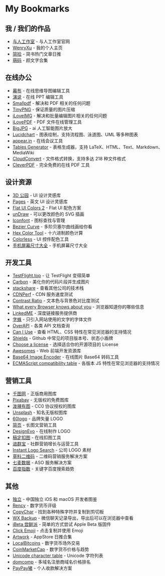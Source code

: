 # My Bookmarks

## 我 / 我们的作品

- [与人工作室](http://yuren.io/) - 与人工作室官网
- [WenryXu](http://www.wenryxu.com/) - 我的个人主页
- [简拾](http://www.jiantop.com/) - 简书热门文章日推
- [萌码](http://mengma.moe/) - 颜文字合集

## 在线办公

- [幕布](https://mubu.com/) - 在线思维导图编辑工具
- [演说](https://yanshuo.io/) - 在线 PPT 编辑工具
- [Smallpdf](https://smallpdf.com/cn) - 解决和 PDF 相关的任何问题
- [TinyPNG](https://tinypng.com/) - 保证质量的图片压缩
- [iLoveIMG](https://www.iloveimg.com/zh-cn) - 解决和批量编辑图片相关的任何问题
- [iLovePDF](https://www.ilovepdf.com/zh_cn) - PDF 文件在线管理工具
- [BigJPG](http://bigjpg.com/zh) - ai 人工智能图片放大
- [Lucidchart](https://www.lucidchart.com) - 图表绘制，支持流程图、泳道图、UML 等多种图表
- [appear.in](https://appear.in/) - 在线会议工具
- [Tables Generator](https://www.tablesgenerator.com) - 表格生成器，支持 LaTeX、HTML、Text、Markdown、MediaWiki
- [CloudConvert](https://cloudconvert.com) - 文件格式转换，支持多达 218 种文件格式
- [CleverPDF](https://www.cleverpdf.com/cn) - 完全免费的在线 PDF 工具

## 设计资源

- [3D 公园](https://app.3dpark.net/) - UI 设计灵感库
- [Pages](https://www.pages.xyz/) - 英文 UI 设计灵感库
- [Flat UI Colors 2](https://flatuicolors.com/) - Flat UI 配色方案
- [unDraw](http://undraw.co/illustrations) - 可以更改颜色的 SVG 插画
- [Iconfont](http://www.iconfont.cn/) - 图标查找与管理
- [Bezier Curve](http://myst729.github.io/bezier-curve/) - 多阶贝塞尔曲线画给你看
- [Hex Color Tool](https://www.cssfontstack.com/oldsites/hexcolortool/) - 十六进制颜色计算
- [Colorless](https://colorless.app/) - UI 控件配色工具
- [手机屏幕尺寸大全](https://uiiiuiii.com/screen/index.htm) - 手机屏幕尺寸大全

## 开发工具

- [TestFlight.top](https://testflight.top) - 让 TestFlight 变得简单
- [Carbon](https://carbon.now.sh) - 美化你的代码片段并生成图片
- [stackshare](https://stackshare.io/) - 查看其他公司的技术栈
- [CDNPerf](https://www.cdnperf.com/) - CDN 服务速度测试
- [Contrast Ratio](https://contrast-ratio.com/) - 文本色与背景色对比度测试
- [What every Browser knows about you](http://webkay.robinlinus.com/) - 浏览器知道你的哪些信息
- [LinkedME](https://www.linkedme.cc/index.html) - 深度链接服务提供商
- [字蛛](http://font-spider.org/) - 只引入网站使用的文字的字体文件
- [OverAPI](http://overapi.com/) - 各类 API 文档查询
- [Can I Use](https://caniuse.com/) - 查看 HTML、CSS 特性在常见浏览器的支持情况
- [Shields](https://shields.io/) - Github 中常见的项目版本号、状态小盾牌
- [Choose a license](https://choosealicense.com/) - 选择适合你的开源项目的 License
- [Awesomes](https://www.awesomes.cn/) - Web 前端开发资源库
- [Base64 Image Encoder](https://www.base64-image.de/) - 在线图片 Base64 转码工具
- [ECMAScript compatibility table](http://kangax.github.io/compat-table/es6/) - 各版本 JS 特性在常见浏览器的支持情况

## 营销工具

- [千图网](http://www.58pic.com/zb/) - 正版商用图库
- [Pixabay](https://pixabay.com/) - 无版权的免费图库
- [泼辣有图](http://www.polayoutu.com/collections) - CC0 协议授权的图库
- [Unsplash](https://unsplash.com/) - 知名无版权图库
- [60logo](http://www.60logo.com/) - 品牌矢量 LOGO
- [简页](http://www.jianye.im/) - 长图文营销工具
- [DesignEvo](https://www.designevo.com/cn/) - 在线制作 LOGO
- [稿定扣图](https://www.gaoding.com/koutu) - 在线扣图工具
- [进群宝](http://www.jinqunbao.com/) - 社群营销增长与运营工具
- [Instant Logo Search](http://instantlogosearch.com) - 公司 LOGO 素材
- [草料二维码](https://cli.im/) - 二维码营销服务解决方案
- [七麦数据](https://www.qimai.cn/) - ASO 服务解决方案
- [百度指数](https://index.baidu.com) - 关键字百度搜索趋势

## 其他

- [独立](https://josephchang10.github.io/chinese-indie-hackers/) - 中国独立 iOS 和 macOS 开发者图鉴
- [Rency](https://rency.com/) - 数字货币评级
- [CopyChar](http://copychar.cc/popular) - 找到各种特殊字符并复制到剪切板
- [WX Backup](http://wxbackup.imxfd.com/) - 微信聊天记录导出，导出后可以在浏览器中查看
- [iBeta 尝鲜派](https://ibeta.me/) - 简单的方式尝试 Apple Beta 版固件
- [Click Emoji](https://www.clickemoji.com/) - 点击复制并使用 Emoji
- [Artwork](https://artwork.today/) - AppStore 日推合集
- [LocalBitcoins](https://localbitcoins.com/) - 数字货币场外交易
- [CoinMarketCap](https://coinmarketcap.com) - 数字货币价格与趋势
- [Unicode character table](https://unicode-table.com/en/) - Unicode 字符列表
- [domcomp](https://www.domcomp.com/) - 多域名注册商域名价格排名
- [PayPay猪](https://paypayzhu.com) - 个人收款解决方案
